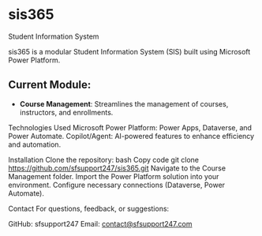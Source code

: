 # sis365
Student Information System

sis365 is a modular Student Information System (SIS) built using Microsoft Power Platform. 

## Current Module:
- **Course Management**: Streamlines the management of courses, instructors, and enrollments.

Technologies Used
Microsoft Power Platform:
Power Apps, Dataverse, and Power Automate.
Copilot/Agent:
AI-powered features to enhance efficiency and automation.

Installation
Clone the repository:
bash
Copy code
git clone https://github.com/sfsupport247/sis365.git
Navigate to the Course Management folder.
Import the Power Platform solution into your environment.
Configure necessary connections (Dataverse, Power Automate).


Contact
For questions, feedback, or suggestions:

GitHub: sfsupport247
Email: contact@sfsupport247.com

